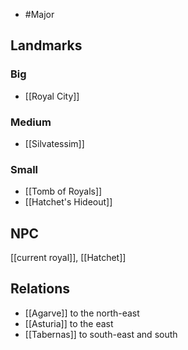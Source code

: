 - #Major
## Landmarks
### Big
- [[Royal City]]
### Medium
- [[Silvatessim]]
### Small
- [[Tomb of Royals]]
- [[Hatchet's Hideout]]
## NPC
[[current royal]], [[Hatchet]]
## Relations
- [[Agarve]] to the north-east
- [[Asturia]] to the east
- [[Tabernas]] to south-east and south